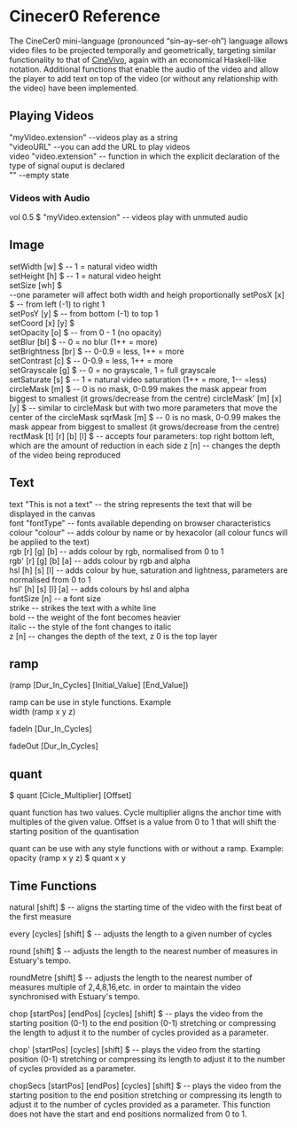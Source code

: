 # Cinecer0 Reference

The CineCer0 mini-language (pronounced “sin–ay–ser-oh”) language allows video files to be projected temporally and geometrically, targeting similar functionality to that of [CineVivo](https://github.com/essteban/CineVivo), again with an economical Haskell-like notation. Additional functions that enable the audio of the video and allow the player to add text on top of the video (or without any relationship with the video) have been implemented.  

## Playing Videos

"myVideo.extension" --videos play as a string <br />
"videoURL" --you can add the URL to play videos <br />
video "video.extension" -- function in which the explicit declaration of the type of signal ouput is declared <br />
"" --empty state

### Videos with Audio

vol 0.5 $ "myVideo.extension" -- videos play with unmuted audio

## Image

setWidth [w] $ -- 1 = natural video width <br/>
setHeight [h] $ -- 1 = natural video height <br />
setSize [wh] $ <br /> --one parameter will affect both width and heigh proportionally
setPosX [x] $ -- from left (-1) to right 1 <br />
setPosY [y] $ -- from bottom (-1) to top 1 <br />
setCoord [x] [y] $ <br />
setOpacity [o] $ -- from 0 - 1 (no opacity) <br />
setBlur [bl] $ -- 0 = no blur (1++ = more) <br />
setBrightness [br] $ --  0-0.9 = less, 1++ = more <br />
setContrast [c] $ -- 0-0.9 = less, 1++ = more <br />
setGrayscale [g] $ -- 0 = no grayscale, 1 = full grayscale <br />
setSaturate [s] $ -- 1 = natural video saturation (1++ = more, 1-- =less) <br />
circleMask [m] $ -- 0 is no mask, 0-0.99 makes the mask appear from biggest to smallest (it grows/decrease from the centre)
circleMask' [m] [x] [y] $ -- similar to circleMask but with two more parameters that move the center of the circleMask
sqrMask [m] $ -- 0 is no mask, 0-0.99 makes the mask appear from biggest to smallest (it grows/decrease from the centre)
rectMask [t] [r] [b] [l] $ -- accepts four parameters: top right bottom left, which are the amount of reduction in each side
z [n] -- changes the depth of the video being reproduced

## Text

text "This is not a text" -- the string represents the text that will be displayed in the canvas <br />
font "fontType" -- fonts available depending on browser characteristics <br />
colour "colour" -- adds colour by name or by hexacolor (all colour funcs will be applied to the text) <br />
rgb [r] [g] [b] -- adds colour by rgb, normalised from 0 to 1 <br />
rgb' [r] [g] [b] [a] -- adds colour by rgb and alpha <br />
hsl [h] [s] [l] -- adds colour by hue, saturation and lightness, parameters are normalised from 0 to 1 <br />
hsl' [h] [s] [l] [a] -- adds colours by hsl and alpha <br />
fontSize [n] -- a font size <br />
strike -- strikes the text with a white line <br />
bold -- the weight of the font becomes heavier <br />
italic -- the style of the font changes to italic <br />
z [n] -- changes the depth of the text, z 0 is the top layer  <br />

## ramp

(ramp [Dur_In_Cycles] [Initial_Value] [End_Value]) <br />

ramp can be use in style functions. Example <br />
width (ramp x y z) <br />

fadeIn [Dur_In_Cycles]

fadeOut [Dur_In_Cycles]

## quant

$ quant [Cicle_Multiplier] [Offset] <br />

quant function has two values. Cycle multiplier aligns the anchor time with multiples of the given value. Offset is a value from 0 to 1 that will shift the starting position of the quantisation <br />

quant can be use with any style functions with or without a ramp. Example: <br />
opacity (ramp x y z) $ quant x y <br />

## Time Functions

natural [shift] $ -- aligns the starting time of the video with the first beat of the first measure <br />

every [cycles] [shift] $ -- adjusts the length to a given number of cycles <br />

round [shift] $ -- adjusts the length to the nearest number of measures in Estuary's tempo. <br />

roundMetre [shift] $ -- adjusts the length to the nearest number of measures multiple of 2,4,8,16,etc. in order to maintain the video synchronised with Estuary's tempo. <br />

chop [startPos] [endPos] [cycles] [shift] $ -- plays the video from the starting position (0-1) to the end position (0-1) stretching or compressing the length to adjust it to the number of cycles provided as a parameter. <br />

chop' [startPos] [cycles] [shift] $ --  plays the video from the starting position (0-1) stretching or compressing its length to adjust it to the number of cycles provided as a parameter. <br />

chopSecs [startPos] [endPos] [cycles] [shift] $ -- plays the video from the starting position to the end position stretching or compressing its length to adjust it to the number of cycles provided as a parameter. This function does not have the start and end positions normalized from 0 to 1. <br />
